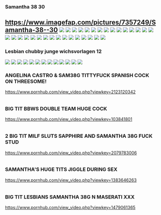 ### Samantha 38 30
https://www.imagefap.com/pictures/7357249/Samantha-38--30
![](https://x.imagefapusercontent.com/u/Bill-75/7357249/325142643/Samantha_38___30_3394pp_samantha38gg-101.jpg)
![](https://x.imagefapusercontent.com/u/Bill-75/7357249/1891033982/Samantha_38___30_3394pp_samantha38gg-102.jpg)
![](https://x.imagefapusercontent.com/u/Bill-75/7357249/473703319/Samantha_38___30_3394pp_samantha38gg-103.jpg)
![](https://x.imagefapusercontent.com/u/Bill-75/7357249/840311001/Samantha_38___30_3394pp_samantha38gg-106.jpg)
![](https://x.imagefapusercontent.com/u/Bill-75/7357249/1588898707/Samantha_38___30_3394pp_samantha38gg-107.jpg)
![](https://x.imagefapusercontent.com/u/Bill-75/7357249/1105849453/Samantha_38___30_3394pp_samantha38gg-108.jpg)
![](https://x.imagefapusercontent.com/u/Bill-75/7357249/702898926/Samantha_38___30_3394pp_samantha38gg-111.jpg)
![](https://x.imagefapusercontent.com/u/Bill-75/7357249/780650322/Samantha_38___30_3394pp_samantha38gg-112.jpg)
![](https://x.imagefapusercontent.com/u/Bill-75/7357249/216465443/Samantha_38___30_3394pp_samantha38gg-113.jpg)
![](https://x.imagefapusercontent.com/u/Bill-75/7357249/1437092175/Samantha_38___30_3394pp_samantha38gg-116.jpg)
![](https://x.imagefapusercontent.com/u/Bill-75/7357249/1899558148/Samantha_38___30_3394pp_samantha38gg-117.jpg)
![](https://x.imagefapusercontent.com/u/Bill-75/7357249/2089043801/Samantha_38___30_3394pp_samantha38gg-118.jpg)
![](https://x.imagefapusercontent.com/u/Bill-75/7357249/2072488839/Samantha_38___30_3394pp_samantha38gg-121.jpg)
![](https://x.imagefapusercontent.com/u/Bill-75/7357249/1848600531/Samantha_38___30_3394pp_samantha38gg-226.jpg)
![](https://x.imagefapusercontent.com/u/Bill-75/7357249/1956448016/Samantha_38___30_3394pp_samantha38gg-227.jpg)
![](https://x.imagefapusercontent.com/u/Bill-75/7357249/1928054527/Samantha_38___30_3394pp_samantha38gg-228.jpg)
![](https://x.imagefapusercontent.com/u/Bill-75/7357249/812005501/Samantha_38___30_3394pp_samantha38gg-234.jpg)
![](https://x.imagefapusercontent.com/u/Bill-75/7357249/1006951539/Samantha_38___30_3394pp_samantha38gg-33.jpg)
![](https://x.imagefapusercontent.com/u/Bill-75/7357249/1190978540/Samantha_38___30_3394pp_samantha38gg-334.jpg)
![](https://x.imagefapusercontent.com/u/Bill-75/7357249/555806451/Samantha_38___30_3394pp_samantha38gg-366.jpg)
![](https://x.imagefapusercontent.com/u/Bill-75/7357249/1281895792/Samantha_38___30_3394pp_samantha38gg-367.jpg)
![](https://x.imagefapusercontent.com/u/Bill-75/7357249/467244028/Samantha_38___30_3394pp_samantha38gg-370.jpg)
![](https://x.imagefapusercontent.com/u/Bill-75/7357249/1748527976/Samantha_38___30_3394pp_samantha38gg-371.jpg)
![](https://x.imagefapusercontent.com/u/Bill-75/7357249/512741350/Samantha_38___30_3394pp_samantha38gg-376.jpg)
![](https://x.imagefapusercontent.com/u/Bill-75/7357249/618435431/Samantha_38___30_3394pp_samantha38gg-377.jpg)
![](https://x.imagefapusercontent.com/u/Bill-75/7357249/1740846397/Samantha_38___30_3394pp_samantha38gg-400.jpg)
![](https://x.imagefapusercontent.com/u/Bill-75/7357249/578402494/Samantha_38___30_3394pp_samantha38gg-420.jpg)
![](https://x.imagefapusercontent.com/u/Bill-75/7357249/1745389595/Samantha_38___30_3394pp_samantha38gg-422.jpg)
![](https://x.imagefapusercontent.com/u/Bill-75/7357249/1046647592/Samantha_38___30_3394pp_samantha38gg-430.jpg)
![](https://x.imagefapusercontent.com/u/Bill-75/7357249/1025382677/Samantha_38___30_3394pp_samantha38gg-545.jpg)
![](https://x.imagefapusercontent.com/u/Bill-75/7357249/2000010047/Samantha_38___30_3394pp_samantha38gg-555.jpg)
![]()
![]()
![]()
![]()
![]()
![]()
![]()
![]()
![]()
![]()
![]()
![]()
![]()
![]()
---
### Lesbian chubby junge wichsvorlagen 12
![](http://x.imagefapusercontent.com/u/ilovemywife/4104456/1567240850/1.jpg)
![](http://x.imagefapusercontent.com/u/ilovemywife/4104456/1471531792/2.jpg)
![](http://x.imagefapusercontent.com/u/ilovemywife/4104456/117109551/3.jpg)
![](http://x.imagefapusercontent.com/u/ilovemywife/4104456/762706048/4.jpg)
![](http://x.imagefapusercontent.com/u/ilovemywife/4104456/660242732/5.jpg)
![](http://x.imagefapusercontent.com/u/ilovemywife/4104456/737208900/6.jpg)
![](http://x.imagefapusercontent.com/u/ilovemywife/4104456/921520933/7.jpg)
![](http://x.imagefapusercontent.com/u/ilovemywife/4104456/1706374195/8.jpg)
![](http://x.imagefapusercontent.com/u/ilovemywife/4104456/1633206752/9.jpg)
![](http://x.imagefapusercontent.com/u/ilovemywife/4104456/925617452/10.jpg)
![](http://x.imagefapusercontent.com/u/ilovemywife/4104456/1050327607/11.jpg)
![](http://x.imagefapusercontent.com/u/ilovemywife/4104456/805700476/12.jpg)
![](http://x.imagefapusercontent.com/u/ilovemywife/4104456/119185459/o10.jpg)
### ANGELINA CASTRO & SAM38G TITTYFUCK SPANISH COCK ON THREESOME!
https://www.pornhub.com/view_video.php?viewkey=2123120342
>![]()
### BIG TIT BBWS DOUBLE TEAM HUGE COCK
https://www.pornhub.com/view_video.php?viewkey=103841801
>![]()
### 2 BIG TIT MILF SLUTS SAPPHIRE AND SAMANTHA 38G FUCK STUD
https://www.pornhub.com/view_video.php?viewkey=2079783006
>![]()
### SAMANTHA'S HUGE TITS JIGGLE DURING SEX
https://www.pornhub.com/view_video.php?viewkey=1383646263
>![]()
### BIG TIT LESBIANS SAMANTHA 38G N MASERATI XXX
https://www.pornhub.com/view_video.php?viewkey=1479061365
>![]()

